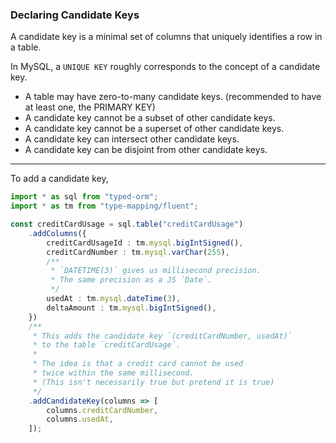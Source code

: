 ### Declaring Candidate Keys

A candidate key is a minimal set of columns that uniquely identifies a row in a table.

In MySQL, a `UNIQUE KEY` roughly corresponds to the concept of a candidate key.

+ A table may have zero-to-many candidate keys. (recommended to have at least one, the PRIMARY KEY)
+ A candidate key cannot be a subset of other candidate keys.
+ A candidate key cannot be a superset of other candidate keys.
+ A candidate key can intersect other candidate keys.
+ A candidate key can be disjoint from other candidate keys.

-----

To add a candidate key,

```ts
import * as sql from "typed-orm";
import * as tm from "type-mapping/fluent";

const creditCardUsage = sql.table("creditCardUsage")
    .addColumns({
        creditCardUsageId : tm.mysql.bigIntSigned(),
        creditCardNumber : tm.mysql.varChar(255),
        /**
         * `DATETIME(3)` gives us millisecond precision.
         * The same precision as a JS `Date`.
         */
        usedAt : tm.mysql.dateTime(3),
        deltaAmount : tm.mysql.bigIntSigned(),
    })
    /**
     * This adds the candidate key `(creditCardNumber, usedAt)`
     * to the table `creditCardUsage`.
     *
     * The idea is that a credit card cannot be used
     * twice within the same millisecond.
     * (This isn't necessarily true but pretend it is true)
     */
    .addCandidateKey(columns => [
        columns.creditCardNumber,
        columns.usedAt,
    ]);
```